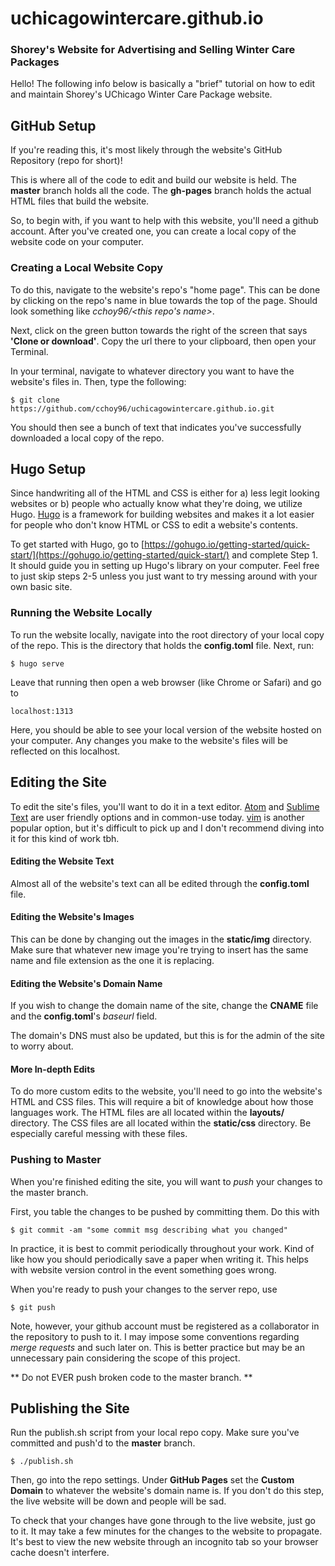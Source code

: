 # uchicagowintercare.github.io
### Shorey's Website for Advertising and Selling Winter Care Packages

Hello! The following info below is basically a "brief" tutorial on how to edit and maintain Shorey's UChicago Winter Care Package website.

## GitHub Setup
If you're reading this, it's most likely through the website's GitHub Repository (repo for short)!

This is where all of the code to edit and build our website is held. The **master** branch holds all the code. The **gh-pages** branch holds the actual HTML files that build the website.

So, to begin with, if you want to help with this website, you'll need a github account. After you've created one, you can create a local copy of the website code on your computer.

### Creating a Local Website Copy
To do this, navigate to the website's repo's "home page". This can be done by clicking on the repo's name in blue towards the top of the page. Should look something like *cchoy96/<this repo's name>*.

Next, click on the green button towards the right of the screen that says **'Clone or download'**. Copy the url there to your clipboard, then open your Terminal.

In your terminal, navigate to whatever directory you want to have the website's files in. Then, type the following:
```
$ git clone https://github.com/cchoy96/uchicagowintercare.github.io.git
```
You should then see a bunch of text that indicates you've successfully downloaded a local copy of the repo.

## Hugo Setup
Since handwriting all of the HTML and CSS is either for a) less legit looking websites or b) people who actually know what they're doing, we utilize Hugo. [Hugo](https://gohugo.io/) is a framework for building websites and makes it a lot easier for people who don't know HTML or CSS to edit a website's contents.

To get started with Hugo, go to [https://gohugo.io/getting-started/quick-start/](https://gohugo.io/getting-started/quick-start/) and complete Step 1. It should guide you in setting up Hugo's library on your computer. Feel free to just skip steps 2-5 unless you just want to try messing around with your own basic site.

### Running the Website Locally
To run the website locally, navigate into the root directory of your local copy of the repo. This is the directory that holds the **config.toml** file. Next, run:
```
$ hugo serve
```

Leave that running then open a web browser (like Chrome or Safari) and go to
```
localhost:1313
```

Here, you should be able to see your local version of the website hosted on your computer.
Any changes you make to the website's files will be reflected on this localhost.

## Editing the Site
To edit the site's files, you'll want to do it in a text editor. [Atom](https://atom.io/) and [Sublime Text](https://www.sublimetext.com/) are user friendly options and in common-use today. [vim](http://www.vim.org/) is another popular option, but it's difficult to pick up and I don't recommend diving into it for this kind of work tbh.

#### Editing the Website Text
Almost all of the website's text can all be edited through the **config.toml** file.

#### Editing the Website's Images
This can be done by changing out the images in the **static/img** directory. Make sure that whatever new image you're trying to insert has the same name and file extension as the one it is replacing.

#### Editing the Website's Domain Name
If you wish to change the domain name of the site, change the **CNAME** file and the **config.toml**'s *baseurl* field.

The domain's DNS must also be updated, but this is for the admin of the site to worry about.

#### More In-depth Edits
To do more custom edits to the website, you'll need to go into the website's HTML and CSS files. This will require a bit of knowledge about how those languages work. The HTML files are all located within the **layouts/** directory. The CSS files are all located within the **static/css** directory. Be especially careful messing with these files. 

### Pushing to Master
When you're finished editing the site, you will want to *push* your changes to the master branch.

First, you table the changes to be pushed by committing them. Do this with
```
$ git commit -am "some commit msg describing what you changed"
```
In practice, it is best to commit periodically throughout your work. Kind of like how you should periodically save a paper when writing it. This helps with website version control in the event something goes wrong.

When you're ready to push your changes to the server repo, use
```
$ git push
```

Note, however, your github account must be registered as a collaborator in the repository to push to it. I may impose some conventions regarding *merge requests* and such later on. This is better practice but may be an unnecessary pain considering the scope of this project.

** Do not EVER push broken code to the master branch. **

## Publishing the Site
Run the publish.sh script from your local repo copy. Make sure you've committed and push'd to the **master** branch.
```
$ ./publish.sh
```

Then, go into the repo settings. Under **GitHub Pages** set the **Custom Domain** to whatever the website's domain name is. If you don't do this step, the live website will be down and people will be sad.

To check that your changes have gone through to the live website, just go to it. It may take a few minutes for the changes to the website to propagate. It's best to view the new website through an incognito tab so your browser cache doesn't interfere.
